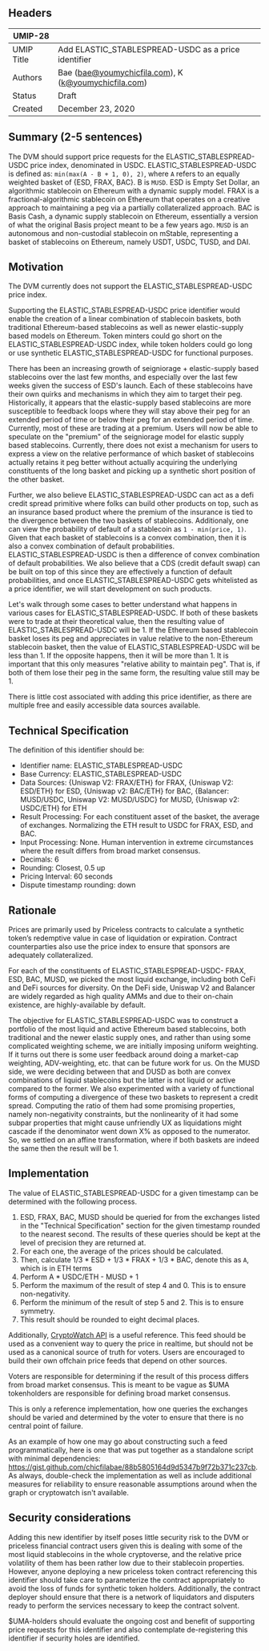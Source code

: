 ## Headers
| UMIP-28     |                                                                                                                                          |
|------------|------------------------------------------------------------------------------------------------------------------------------------------|
| UMIP Title | Add ELASTIC_STABLESPREAD-USDC as a price identifier              |
| Authors    | Bae (bae@youmychicfila.com), K (k@youmychicfila.com) |
| Status     | Draft                                                                                                                                    |
| Created    | December 23, 2020                                                                                                                           |
 
## Summary (2-5 sentences)
The DVM should support price requests for the ELASTIC_STABLESPREAD-USDC price index, denominated in USDC. ELASTIC_STABLESPREAD-USDC is defined as: `min(max(A - B + 1, 0), 2)`, where `A` refers to an equally weighted basket of {ESD, FRAX, BAC}. B is `MUSD`. ESD is Empty Set Dollar, an algorithmic stablecoin on Ethereum with a dynamic supply model. FRAX is a fractional-algorithmic stablecoin on Ethereum that operates on a creative approach to maintaining a peg via a partially collateralized approach. BAC is Basis Cash, a dynamic supply stablecoin on Ethereum, essentially a version of what the original Basis project meant to be a few years ago. `MUSD` is an autonomous and non-custodial stablecoin on mStable, representing a basket of stablecoins on Ethereum, namely USDT, USDC, TUSD, and DAI. 

## Motivation
The DVM currently does not support the ELASTIC_STABLESPREAD-USDC price index. 
 
Supporting the ELASTIC_STABLESPREAD-USDC price identifier would enable the creation of a linear combination of stablecoin baskets, both traditional Ethereum-based stablecoins as well as newer elastic-supply based models on Ethereum. Token minters could go short on the ELASTIC_STABLESPREAD-USDC index, while token holders could go long or use synthetic ELASTIC_STABLESPREAD-USDC for functional purposes.
 
There has been an increasing growth of seigniorage + elastic-supply based stablecoins over the last few months, and especially over the last few weeks given the success of ESD's launch. Each of these stablecoins have their own quirks and mechanisms in which they aim to target their peg. Historically, it appears that the elastic-supply based stablecoins are more susceptible to feedback loops where they will stay above their peg for an extended period of time or below their peg for an extended period of time. Currently, most of these are trading at a premium. Users will now be able to speculate on the "premium" of the seigniorage model for elastic supply based stablecoins. Currently, there does not exist a mechanism for users to express a view on the relative performance of which basket of stablecoins actually retains it peg better without actually acquiring the underlying constituents of the long basket and picking up a synthetic short position of the other basket. 

Further, we also believe ELASTIC_STABLESPREAD-USDC can act as a defi credit spread primitive where folks can build other products on top, such as an insurance based product where the premium of the insurance is tied to the divergence between the two baskets of stablecoins. Additionaly, one can view the probability of default of a stablecoin as `1 - min(price, 1)`. Given that each basket of stablecoins is a convex combination, then it is also a convex combination of default probabilities. ELASTIC_STABLESPREAD-USDC is then a difference of convex combination of default probabilities. We also believe that a CDS (credit default swap) can be built on top of this since they are effectively a function of default probabilities, and once ELASTIC_STABLESPREAD-USDC gets whitelisted as a price identifier, we will start development on such products.

Let's walk through some cases to better understand what happens in various cases for ELASTIC_STABLESPREAD-USDC. If both of these baskets were to trade at their theoretical value, then the resulting value of ELASTIC_STABLESPREAD-USDC will be 1. If the Ethereum based stablecoin basket loses its peg and appreciates in value relative to the non-Ethereum stablecoin basket, then the value of ELASTIC_STABLESPREAD-USDC will be less than 1. If the opposite happens, then it will be more than 1. It is important that this only measures "relative ability to maintain peg". That is, if both of them lose their peg in the same form, the resulting value still may be 1. 
 
There is little cost associated with adding this price identifier, as there are multiple free and easily accessible data sources available.
 
## Technical Specification
The definition of this identifier should be:
 
- Identifier name: ELASTIC_STABLESPREAD-USDC
- Base Currency: ELASTIC_STABLESPREAD-USDC
- Data Sources: {Uniswap V2: FRAX/ETH} for FRAX, {Uniswap V2: ESD/ETH} for ESD, {Uniswap v2: BAC/ETH} for BAC, {Balancer: MUSD/USDC, Uniswap V2: MUSD/USDC} for MUSD, {Uniswap v2: USDC/ETH} for ETH
- Result Processing: For each constituent asset of the basket, the average of exchanges. Normalizing the ETH result to USDC for FRAX, ESD, and BAC.
- Input Processing: None. Human intervention in extreme circumstances where the result differs from broad market consensus.
- Decimals: 6
- Rounding: Closest, 0.5 up
- Pricing Interval: 60 seconds
- Dispute timestamp rounding: down
 
## Rationale
Prices are primarily used by Priceless contracts to calculate a synthetic token’s redemptive value in case of liquidation or expiration. Contract counterparties also use the price index to ensure that sponsors are adequately collateralized.

For each of the constituents of ELASTIC_STABLESPREAD-USDC- FRAX, ESD, BAC, MUSD, we picked the most liquid exchange, including both CeFi and DeFi sources for diversity. On the DeFi side, Uniswap V2 and Balancer are widely regarded as high quality AMMs and due to their on-chain existence, are highly-available by default. 

The objective for ELASTIC_STABLESPREAD-USDC was to construct a portfolio of the most liquid and active Ethereum based stablecoins, both traditional and the newer elastic supply ones, and rather than using some complicated weighting scheme, we are initially imposing uniform weighting. If it turns out there is some user feedback around doing a market-cap weighting, ADV-weighting, etc. that can be future work for us. On the MUSD side, we were deciding between that and DUSD as both are convex combinations of liquid stablecoins but the latter is not liquid or active compared to the former. We also experimented with a variety of functional forms of computing a divergence of these two baskets to represent a credit spread. Computing the ratio of them had some promising properties, namely non-negativity constraints, but the nonlinearity of it had some subpar properties that might cause unfriendly UX as liquidations might cascade if the denominator went down X% as opposed to the numerator. So, we settled on an affine transformation, where if both baskets are indeed the same then the result will be 1.

## Implementation
 
The value of ELASTIC_STABLESPREAD-USDC for a given timestamp can be determined with the following process.
 
1. ESD, FRAX, BAC, MUSD should be queried for from the exchanges listed in the "Technical Specification" section for the given timestamp rounded to the nearest second. The results of these queries should be kept at the level of precision they are returned at.
2. For each one, the average of the prices should be calculated.
3. Then, calculate 1/3 * ESD + 1/3 * FRAX + 1/3 * BAC, denote this as `A`, which is in ETH terms
4. Perform A * USDC/ETH - MUSD + 1
5. Perform the maximum of the result of step 4 and 0. This is to ensure non-negativity. 
6. Perform the minimum of the result of step 5 and 2. This is to ensure symmetry.
7. This result should be rounded to eight decimal places.
 
Additionally, [CryptoWatch API](https://docs.cryptowat.ch/rest-api/) is a useful reference. This feed should be used as a convenient way to query the price in realtime, but should not be used as a canonical source of truth for voters. Users are encouraged to build their own offchain price feeds that depend on other sources.
 
Voters are responsible for determining if the result of this process differs from broad market consensus. This is meant to be vague as $UMA tokenholders are responsible for defining broad market consensus.
 
This is only a reference implementation, how one queries the exchanges should be varied and determined by the voter to ensure that there is no central point of failure.

As an example of how one may go about constructing such a feed programmatically, here is one that was put together as a standalone script with minimal dependencies: https://gist.github.com/chicfilabae/88b5805164d9d5347b9f72b371c237cb. As always, double-check the implementation as well as include additional measures for reliability to ensure reasonable assumptions around when the graph or cryptowatch isn't available. 
 
## Security considerations
Adding this new identifier by itself poses little security risk to the DVM or priceless financial contract users given this is dealing with some of the most liquid stablecoins in the whole cryptoverse, and the relative price volatility of them has been rather low due to their stablecoin properties. However, anyone deploying a new priceless token contract referencing this identifier should take care to parameterize the contract appropriately to avoid the loss of funds for synthetic token holders. Additionally, the contract deployer should ensure that there is a network of liquidators and disputers ready to perform the services necessary to keep the contract solvent.
 
$UMA-holders should evaluate the ongoing cost and benefit of supporting price requests for this identifier and also contemplate de-registering this identifier if security holes are identified.

